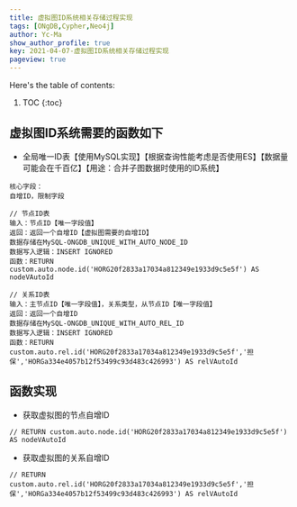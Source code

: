 ```yaml
---
title: 虚拟图ID系统相关存储过程实现
tags: [ONgDB,Cypher,Neo4j]
author: Yc-Ma
show_author_profile: true
key: 2021-04-07-虚拟图ID系统相关存储过程实现
pageview: true
---
```


Here's the table of contents:
1. TOC
{:toc}

## 虚拟图ID系统需要的函数如下
- 全局唯一ID表【使用MySQL实现】【根据查询性能考虑是否使用ES】【数据量可能会在千百亿】【用途：合并子图数据时使用的ID系统】
```
核心字段：
自增ID，限制字段
```
```
// 节点ID表
输入：节点ID【唯一字段值】
返回：返回一个自增ID【虚拟图需要的自增ID】
数据存储在MySQL-ONGDB_UNIQUE_WITH_AUTO_NODE_ID
数据写入逻辑：INSERT IGNORED
函数：RETURN custom.auto.node.id('HORG20f2833a17034a812349e1933d9c5e5f') AS nodeVAutoId
```
```
// 关系ID表
输入：主节点ID【唯一字段值】，关系类型，从节点ID【唯一字段值】
返回：返回一个自增ID
数据存储在MySQL-ONGDB_UNIQUE_WITH_AUTO_REL_ID
数据写入逻辑：INSERT IGNORED
函数：RETURN custom.auto.rel.id('HORG20f2833a17034a812349e1933d9c5e5f','担保','HORGa334e4057b12f53499c93d483c426993') AS relVAutoId
```

## 函数实现
- 获取虚拟图的节点自增ID
```
// RETURN custom.auto.node.id('HORG20f2833a17034a812349e1933d9c5e5f') AS nodeVAutoId
```
- 获取虚拟图的关系自增ID
```
// RETURN custom.auto.rel.id('HORG20f2833a17034a812349e1933d9c5e5f','担保','HORGa334e4057b12f53499c93d483c426993') AS relVAutoId
```

